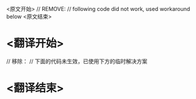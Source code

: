 
<原文开始>
		// REMOVE:
		// following code did not work, used workaround below
<原文结束>

# <翻译开始>
// 移除：
// 下面的代码未生效，已使用下方的临时解决方案
# <翻译结束>

